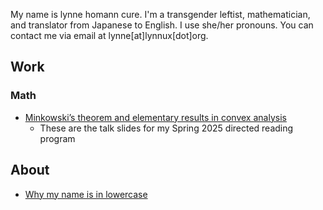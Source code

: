 My name is lynne homann cure. I'm a transgender leftist, mathematician, and translator from Japanese to English. I use she/her pronouns. You can contact me via email at lynne[at]lynnux[dot]org.

## Work
### Math
- [Minkowski’s theorem and elementary results in convex analysis](/drp-2025)
    - These are the talk slides for my Spring 2025 directed reading program

## About
- [Why my name is in lowercase](/name)
